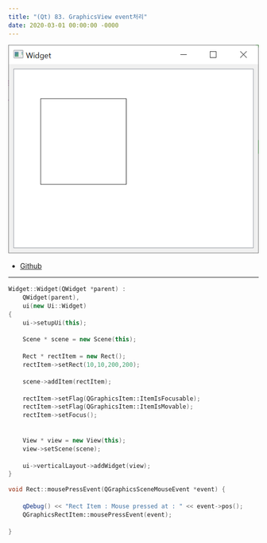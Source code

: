 ```yaml
---
title: "(Qt) 83. GraphicsView event처리"
date: 2020-03-01 00:00:00 -0000
---
```


![](/file/image/qt-gdi-s7-83-image-1.png)

* [Github](https://github.com/GoodayTH/GraphicsViewevent)

---

```cpp
Widget::Widget(QWidget *parent) :
    QWidget(parent),
    ui(new Ui::Widget)
{
    ui->setupUi(this);

    Scene * scene = new Scene(this);

    Rect * rectItem = new Rect();
    rectItem->setRect(10,10,200,200);

    scene->addItem(rectItem);

    rectItem->setFlag(QGraphicsItem::ItemIsFocusable);
    rectItem->setFlag(QGraphicsItem::ItemIsMovable);
    rectItem->setFocus();


    View * view = new View(this);
    view->setScene(scene);

    ui->verticalLayout->addWidget(view);
}
```

```cpp
void Rect::mousePressEvent(QGraphicsSceneMouseEvent *event) {

    qDebug() << "Rect Item : Mouse pressed at : " << event->pos();
    QGraphicsRectItem::mousePressEvent(event);

}
```
